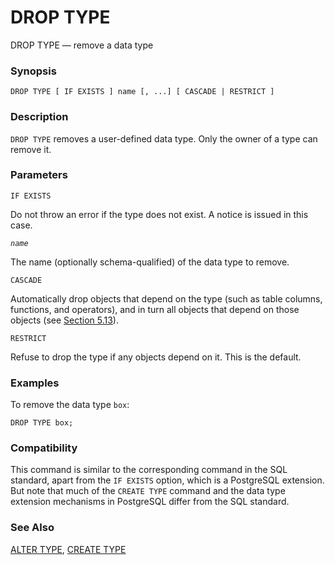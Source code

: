 # DROP TYPE

DROP TYPE — remove a data type

### Synopsis

```text
DROP TYPE [ IF EXISTS ] name [, ...] [ CASCADE | RESTRICT ]
```

### Description

`DROP TYPE` removes a user-defined data type. Only the owner of a type can remove it.

### Parameters

`IF EXISTS`

Do not throw an error if the type does not exist. A notice is issued in this case.

_`name`_

The name \(optionally schema-qualified\) of the data type to remove.

`CASCADE`

Automatically drop objects that depend on the type \(such as table columns, functions, and operators\), and in turn all objects that depend on those objects \(see [Section 5.13](https://www.postgresql.org/docs/10/static/ddl-depend.html)\).

`RESTRICT`

Refuse to drop the type if any objects depend on it. This is the default.

### Examples

To remove the data type `box`:

```text
DROP TYPE box;
```

### Compatibility

This command is similar to the corresponding command in the SQL standard, apart from the `IF EXISTS` option, which is a PostgreSQL extension. But note that much of the `CREATE TYPE` command and the data type extension mechanisms in PostgreSQL differ from the SQL standard.

### See Also

[ALTER TYPE](https://www.postgresql.org/docs/10/static/sql-altertype.html), [CREATE TYPE](https://www.postgresql.org/docs/10/static/sql-createtype.html)

